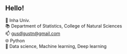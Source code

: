 ## Hello!

🏫 Inha Univ.  
📚 Department of Statistics, College of Natural Sciences  
📫 gusdlgustn@gmail.com  
🌐 Python  
🔭 Data science, Machine learning, Deep learning
